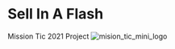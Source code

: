 # Sell In A Flash
Mission Tic 2021 Project
![mision_tic_mini_logo](https://user-images.githubusercontent.com/15638221/132794575-5fbf3f35-0972-4580-baa5-44479184f58c.png)

